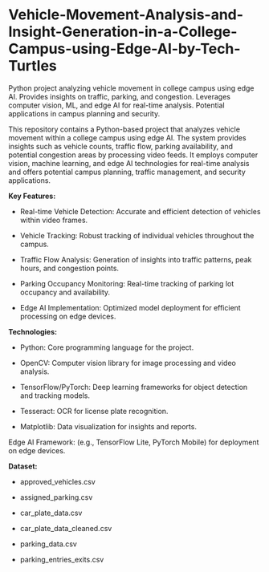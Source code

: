 # Vehicle-Movement-Analysis-and-Insight-Generation-in-a-College-Campus-using-Edge-AI-by-Tech-Turtles
Python project analyzing vehicle movement in college campus using edge AI. Provides insights on traffic, parking, and congestion. Leverages computer vision, ML, and edge AI for real-time analysis. Potential applications in campus planning and security.


This repository contains a Python-based project that analyzes vehicle movement within a college campus using edge AI. The system provides insights such as vehicle counts, traffic flow, parking availability, and potential congestion areas by processing video feeds. It employs computer vision, machine learning, and edge AI technologies for real-time analysis and offers potential campus planning, traffic management, and security applications.


**Key Features:**




* Real-time Vehicle Detection:   Accurate and efficient detection of vehicles within video frames.

* Vehicle Tracking:              Robust tracking of individual vehicles throughout the campus.

* Traffic Flow Analysis:         Generation of insights into traffic patterns, peak hours, and congestion points.

* Parking Occupancy Monitoring:  Real-time tracking of parking lot occupancy and availability.

* Edge AI Implementation:        Optimized model deployment for efficient processing on edge devices.







**Technologies:**



* Python:                        Core programming language for the project.

* OpenCV:                        Computer vision library for image processing and video analysis.

* TensorFlow/PyTorch:            Deep learning frameworks for object detection and tracking models.

* Tesseract:                     OCR for license plate recognition.

* Matplotlib:                    Data visualization for insights and reports.



Edge AI Framework: (e.g., TensorFlow Lite, PyTorch Mobile) for deployment on edge devices.





**Dataset:**



* approved_vehicles.csv

* assigned_parking.csv

* car_plate_data.csv

* car_plate_data_cleaned.csv

* parking_data.csv

* parking_entries_exits.csv

